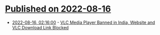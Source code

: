# [Published on 2022-08-16](index.md)

* [2022-08-16, 02:16:00](https://soylentnews.org/article.pl?sid=22/08/14/2114235&from=rss) - [VLC Media Player Banned in India, Website and VLC Download Link Blocked](https://soylentnews.org/article.pl?sid=22/08/14/2114235&from=rss)
